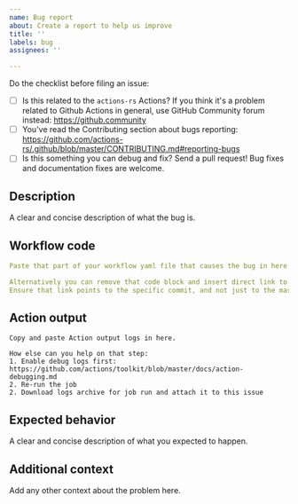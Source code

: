 ```yaml
---
name: Bug report
about: Create a report to help us improve
title: ''
labels: bug
assignees: ''

---
```


Do the checklist before filing an issue:

 * [ ] Is this related to the `actions-rs` Actions?
       If you think it's a problem related to Github Actions in general, use GitHub Community forum instead: https://github.community
 * [ ] You've read the Contributing section about bugs reporting: https://github.com/actions-rs/.github/blob/master/CONTRIBUTING.md#reporting-bugs
 * [ ] Is this something you can debug and fix? Send a pull request! Bug fixes and documentation fixes are welcome.

## Description

A clear and concise description of what the bug is.

## Workflow code

```yaml
Paste that part of your workflow yaml file that causes the bug in here.

Alternatively you can remove that code block and insert direct link to your workflow file.
Ensure that link points to the specific commit, and not just to the master branch.
```

## Action output

```
Copy and paste Action output logs in here.

How else can you help on that step:
1. Enable debug logs first: https://github.com/actions/toolkit/blob/master/docs/action-debugging.md
2. Re-run the job
2. Download logs archive for job run and attach it to this issue
```

## Expected behavior

A clear and concise description of what you expected to happen.

## Additional context

Add any other context about the problem here.
